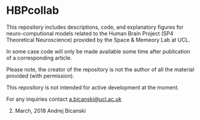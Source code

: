 # HBPcollab

This repository includes descriptions, code, and explanatory figures for neuro-computional models related to the Human Brain Project (SP4 Theoretical Neuroscience) provided by the Space & Memeory Lab at UCL. 

In some case code will only be made available some time after publication of a corresponding article. 

Please note, the creator of the repository is not the author of all the material provided (with permission).

This repository is not intended for active development at the moment.

For any inquiries contact a.bicanski@ucl.ac.uk

02. March, 2018
Andrej Bicanski
